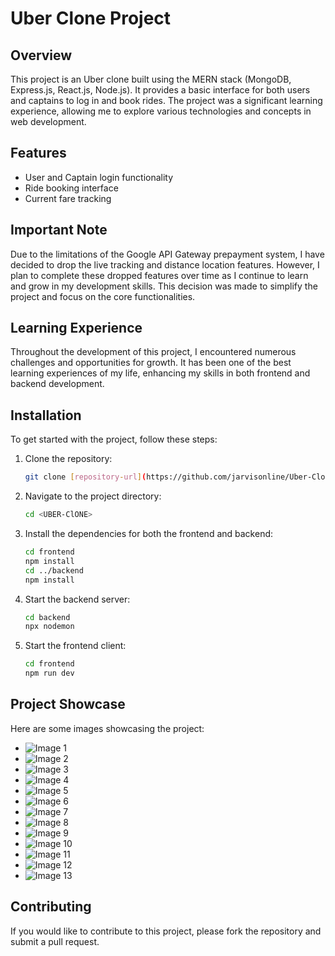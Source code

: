 # Uber Clone Project

## Overview

This project is an Uber clone built using the MERN stack (MongoDB, Express.js, React.js, Node.js). It provides a basic interface for both users and captains to log in and book rides. The project was a significant learning experience, allowing me to explore various technologies and concepts in web development.

## Features

- User and Captain login functionality
- Ride booking interface
- Current fare tracking

## Important Note

Due to the limitations of the Google API Gateway prepayment system, I have decided to drop the live tracking and distance location features. However, I plan to complete these dropped features over time as I continue to learn and grow in my development skills. This decision was made to simplify the project and focus on the core functionalities.

## Learning Experience

Throughout the development of this project, I encountered numerous challenges and opportunities for growth. It has been one of the best learning experiences of my life, enhancing my skills in both frontend and backend development.

## Installation

To get started with the project, follow these steps:

1. Clone the repository:

   ```bash
   git clone [repository-url](https://github.com/jarvisonline/Uber-Clone.git)
   ```

2. Navigate to the project directory:

   ```bash
   cd <UBER-ClONE>
   ```

3. Install the dependencies for both the frontend and backend:

   ```bash
   cd frontend
   npm install
   cd ../backend
   npm install
   ```

4. Start the backend server:

   ```bash
   cd backend
   npx nodemon
   ```

5. Start the frontend client:
   ```bash
   cd frontend
   npm run dev
   ```

## Project Showcase

Here are some images showcasing the project:

- ![Image 1](images/1.png)
- ![Image 2](images/2.png)
- ![Image 3](images/3.png)
- ![Image 4](images/4.png)
- ![Image 5](images/5.png)
- ![Image 6](images/6.png)
- ![Image 7](images/7.png)
- ![Image 8](images/8.png)
- ![Image 9](images/9.png)
- ![Image 10](images/10.png)
- ![Image 11](images/11.png)
- ![Image 12](images/12.png)
- ![Image 13](images/13.png)

## Contributing

If you would like to contribute to this project, please fork the repository and submit a pull request.

